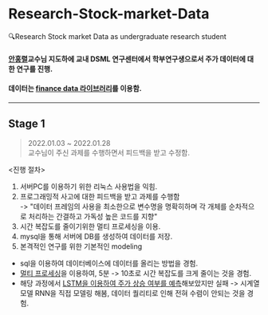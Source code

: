 # Research-Stock-market-Data
🔍Research Stock market Data as undergraduate research student   
#### [안홍렬]()교수님 지도하에 교내 DSML 연구센터에서 학부연구생으로서 주가 데이터에 대한 연구를 진행.   
#### 데이터는 [finance data 라이브러리](https://financedata.github.io/posts/finance-data-reader-users-guide.html#)를 이용함.    
---------------------------------------------------------------------------------------------------------------------------------------------------------------------------------
## Stage 1
> 2022.01.03 ~ 2022.01.28   
> 교수님이 주신 과제를 수행하면서 피드백을 받고 수정함.   

<진행 절차>   
1. 서버PC를 이용하기 위한 리눅스 사용법을 익힘.   
2. 프로그래밍적 사고에 대한 피드백을 받고 과제를 수행함   
   -> "데이터 프레임의 사용을 최소한으로 변수명을 명확히하며 각 개체를 순차적으로 처리하는 간결하고 가독성 높은 코드를 지향"
3. 시간 복잡도를 줄이기위한 멀티 프로세싱을 이용.   
4. mysql을 통해 서버에 DB를 생성하여 데이터를 저장.
5. 본격적인 연구를 위한 기본적인 modeling   

+ sql을 이용하여 데이터베이스에 데이터를 올리는 방법을 경험.   
+ [멀티 프로세싱](2022-01-10_assignments_on_feedback.ipynb)을 이용하여, 5분 -> 10초로 시간 복잡도를 크게 줄이는 것을 경험.   
+ 해당 과정에서 [LSTM을 이용하여 주가 상승 여부를 예측](https://github.com/inhovation97/Research-Stock-market-Data/edit/main/stage1/2022-01-18_trying_lstm.ipynb)해보았지만 실패 -> 시계열 모델 RNN을 직접 모델링 해봄, 데이터 퀄리티로 인해 전혀 수렴이 안되는 것을 경험.   
